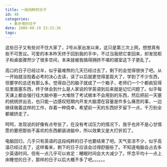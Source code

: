 ```yaml
---
title: 一段纯粹的日子
id: 48
categories:
  - 象牙塔的日子
date: 2006-08-19 23:21:26
tags:
---
```


这些日子又有些对不住大家了，2号从家出发以来，这只是第三次上网，想想真有些不可思议。可爱的本本昨天终于回到我的手中，不过当我把它拿回来，却发现柜子和桌面骤然少了很多空间，本来就被我搞得拥挤不堪的寝室这下子更乱了。

高口的日子已经过半，似乎最难熬的几天已经过去了，剩下的会觉得很快了吧。从一开始就没抱着必考的决心去读，读了以后就更觉得差距大了，学到了不少东西，但要学的总还有那么多。觉得自己的脑子就成了一个箱子，老师们一个个都疯狂得往里面塞东西，终于体会到什么是人家说的学英语到后来就是记忆问题了。似乎每天课上都会强行往大脑中塞一大堆除了考试根本不会用到的东西，然后把前一天塞的统统挤出去，也只能一边感叹短期内开发大脑潜在容量是件多么痛苦的事，一边继续做着这样的工作，存着一种侥幸，希望前一天的东西好歹留下一点，千万别全都被挤走了。

呵呵，发现说的好像有点夸张了，在没有考试压力的情况下，我乎也并不是心甘情愿的要把那些不喜欢的东西都装进脑中，所以效果又是大打折扣了。

电脑回归，几乎只有英语的这段纯粹的日子也要结束了吧。天气变凉不少，似乎高温已经过去了，这样看来，剩下的日子应该会过得舒服些了。不知道电脑会占去多少英语时间，但有一点几乎可以肯定：睡眠时间会大大减少了。怀念平均十一点上床睡觉的日子，那样的日子以后大概不多了吧。。。。。。
